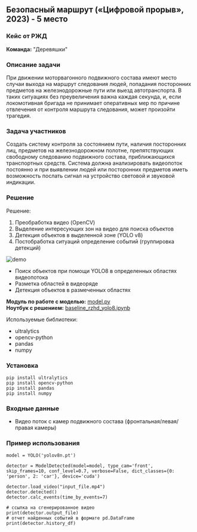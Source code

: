 ## Безопасный маршрут («Цифровой прорыв», 2023) - 5 место
### Кейс от РЖД
**Команда:**  "Деревяшки"

### Описание задачи
При движении моторвагонного подвижного состава имеют место случаи выхода на маршрут следования людей, попадания 
посторонних предметов на железнодорожные пути или выезд автотранспорта. В таких ситуациях без преувеличения 
важна каждая секунда, и, если локомотивная бригада не принимает оперативных мер по причине отвлечения от 
контроля маршрута следования, может произойти трагедия. 

### Задача участников
Создать систему контроля за состоянием пути, наличия посторонних лиц, предметов на железнодорожном полотне, 
препятствующих свободному следованию подвижного состава, приближающихся транспортных средств. Система должна 
анализировать видеопоток постоянно и при выявлении людей или посторонних предметов иметь возможность послать 
сигнал на устройство световой и звуковой индикации.

### Решение
Решение: 
1. Преобработка видео (OpenCV)
2. Выделение интересующих зон на видео для поиска объектов 
3. Детекция объектов в выделенной зоне (YOLO v8)
4. Постобработка ситуаций определение событий (группировка детекций) 

![demo](media/demo.gif)
- Поиск объектов при помощи YOLO8 в определенных областях видеопотока
- Разметка областей в видеоряде
- Детекция объектов в размеченных областях

**Модуль по работе с моделью:** [model.py](model.py)  
**Ноутбук с решением:** [baseline_rzhd_yolo8.ipynb](baseline_rzhd_yolo8.ipynb)

Используемые библиотеки:
- ultralytics
- opencv-python
- pandas
- numpy

### Установка
`pip install ultralytics`  
`pip install opencv-python`      
`pip install pandas`  
`pip install numpy` 

### Входные данные
- Видео поток с камер подвижного состава (фронтальная/левая/правая камеры)

### Пример использования 
    model = YOLO('yolov8n.pt')

    detector = ModelDetected(model=model, type_cam='front', skip_frames=10, conf_level=0.7, verbose=False, dict_classes={0: 'person', 2: 'car'}, device='cuda')

    detector.load_video("input_file.mp4")
    detector.detected()
    detector.calc_events(time_by_events=7)

    # ссылка на сгенерированное видео
    print(detector.output_file)
    # отчет найденных событий в формате pd.DataFrame
    print(detector.history_df)
